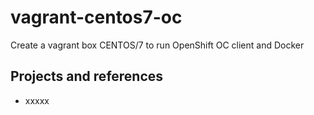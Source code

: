 # vagrant-centos7-oc

Create a vagrant box CENTOS/7 to run OpenShift OC client and Docker

## Projects and references

* xxxxx
